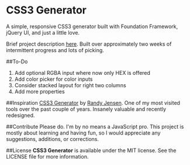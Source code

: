 CSS3 Generator
=======

A simple, responsive CSS3 generator built with Foundation Framework, jQuery UI, and just a little love.

Brief project description [here](http://jerstew.github.io/css3gen/ "project page"). Built over approximately two weeks of intermittent progress and lots of picking.

##To-Do
1. Add optional RGBA input where now only HEX is offered
2. Add color picker for color inputs
3. Consider stacked layout for right two columns
4. Add more properties

##Inspiration
[CSS3 Generator](http://css3generator.com/) by [Randy Jensen](http://www.randyjensen.com/). One of my most visited tools over the past couple of years. Insanely valuable and recently redesigned.

##Contribute
Please do. I'm by no means a JavaScript pro. This project is mostly about learning and having fun, so I would appreciate any suggestions, additions, or corrections.

##License
**CSS3 Generator** is available under the MIT license. See the LICENSE file for more information.
